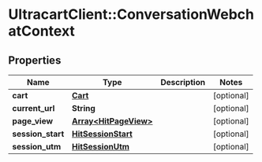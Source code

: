 # UltracartClient::ConversationWebchatContext

## Properties
Name | Type | Description | Notes
------------ | ------------- | ------------- | -------------
**cart** | [**Cart**](Cart.md) |  | [optional] 
**current_url** | **String** |  | [optional] 
**page_view** | [**Array&lt;HitPageView&gt;**](HitPageView.md) |  | [optional] 
**session_start** | [**HitSessionStart**](HitSessionStart.md) |  | [optional] 
**session_utm** | [**HitSessionUtm**](HitSessionUtm.md) |  | [optional] 


